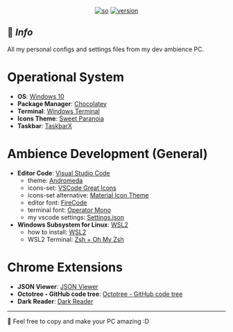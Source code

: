 <center>

[![so](https://img.shields.io/badge/Windows-10+-373277.svg?style=for-the-badge&logo=microsoft&logoColor=white&colorA=2b303b&colorB=7cb7ff)](https://www.microsoft.com/pt-br)
[![version](https://img.shields.io/badge/Version-1.1-373277.svg?style=for-the-badge&logo=github&logoColor=white&colorA=2b303b&colorB=00e8c6)](https://www.microsoft.com/pt-br)

</center>

## 📌  *Info*
All my personal configs and settings files from my dev ambience PC.

# Operational System
- **OS**: [Windows 10](https://www.microsoft.com/pt-br/software-download/windows10)
- **Package Manager**: [Chocolatey](https://chocolatey.org/)
- **Terminal**: [Windows Terminal](https://github.com/microsoft/terminal)
- **Icons Theme**: [Sweet Paranoia](https://vsthemes.org/en/icon/ipack/18014-sweet-paranoia.html)
- **Taskbar**: [TaskbarX](https://github.com/ChrisAnd1998/TaskbarX)


# Ambience Development (General)
- **Editor Code**: [Visual Studio Code](https://code.visualstudio.com/)
  - theme: [Andromeda](https://github.com/EliverLara/Andromedad)
  - icons-set: [VSCode Great Icons](https://marketplace.visualstudio.com/items?itemName=emmanuelbeziat.vscode-great-icons)
  - icons-set alternative: [Material Icon Theme](https://marketplace.visualstudio.com/items?itemName=PKief.material-icon-theme)
  - editor font: [FireCode](https://github.com/tonsky/FiraCode)
  - terminal font: [Operator Mono](https://github.com/keyding/Operator-Mono)
  - my vscode settings: [Settings.json](https://github.com/felipeAguiarCode/my-settings-files/blob/main/ambience-development/vsual-studio-code/settings/settings.json)
- **Windows Subsystem for Linux**: [WSL2](https://docs.microsoft.com/en-us/windows/wsl/install)
  - how to install: [WSL2](https://github.com/felipeAguiarCode/my-settings-files/blob/main/ambience-development/wsl2-linux/how-to-install.md)
  - WSL2 Terminal: [Zsh + Oh My Zsh]()


# Chrome Extensions
- **JSON Viewer**: [JSON Viewer](https://chrome.google.com/webstore/detail/json-viewer/gbmdgpbipfallnflgajpaliibnhdgobh)
- **Octotree - GitHub code tree**: [Octotree - GitHub code tree](https://chrome.google.com/webstore/detail/octotree-github-code-tree/bkhaagjahfmjljalopjnoealnfndnagc)
- **Dark Reader**: [Dark Reader](https://chrome.google.com/webstore/detail/dark-reader/eimadpbcbfnmbkopoojfekhnkhdbieeh?hl=en)

***
💜 Feel free to copy and make your PC amazing :D